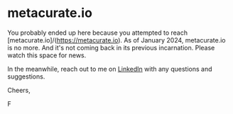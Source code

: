 # metacurate.io

You probably ended up here because you attempted to reach [metacurate.io]/(https://metacurate.io). As of January 2024, metacurate.io is no more. And it's not coming back in its
previous incarnation. Please watch this space for news.

In the meanwhile, reach out to me on [LinkedIn](https://www.linkedin.com/in/folsson/) with any questions and suggestions.

Cheers,

F
